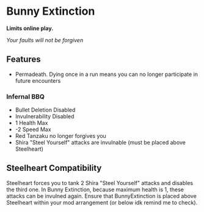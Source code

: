 # Bunny Extinction

**Limits online play.**

*Your faults will not be forgiven*

## Features
- Permadeath. Dying once in a run means you can no longer participate in future encounters

### Infernal BBQ
- Bullet Deletion Disabled
- Invulnerability Disabled
- 1 Health Max
- -2 Speed Max
- Red Tanzaku no longer forgives you
- Shira "Steel Yourself" attacks are invulnable (must be placed above Steelheart)

## Steelheart Compatibility
Steelheart forces you to tank 2 Shira "Steel Yourself" attacks and disables the third one.
In Bunny Extinction, because maximum health is 1, these attacks can be invulned again.
Ensure that BunnyExtinction is placed above Steelheart within your mod arrangement (or below idk remind me to check).
